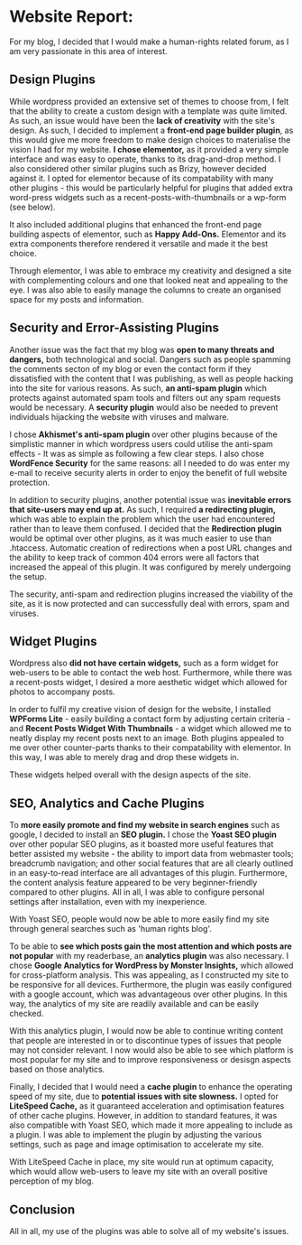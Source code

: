 # Website Report:

For my blog, I decided that I would make a human-rights related forum, as I am very passionate in this area of interest. 

## Design Plugins

While wordpress provided an extensive set of themes to choose from, I felt that the ability to create a custom design with a template was quite limited. As such, an issue would have been the **lack of creativity** with the site's design. 
As such, I decided to implement a **front-end page builder plugin**, as this would give me more freedom to make design choices to materialise the vision I had for my website. 
**I chose elementor,** as it provided a very simple interface and was easy to operate, thanks to its drag-and-drop method. I also considered other similar plugins such as Brizy, however decided against it. I opted for elementor because of its compatability with many other plugins - this would be particularly helpful for plugins that added extra word-press widgets such as a recent-posts-with-thumbnails or a wp-form (see below).

It also included additional plugins that enhanced the front-end page building aspects of elementor, such as **Happy Add-Ons.** Elementor and its extra components therefore rendered it versatile and made it the best choice.

Through elementor, I was able to embrace my creativity and designed a site with complementing colours and one that looked neat and appealing to the eye. I was also able to easily manage the columns to create an organised space for my posts and information.

## Security and Error-Assisting Plugins

Another issue was the fact that my blog was **open to many threats and dangers,** both technological and social. Dangers such as people spamming the comments secton of my blog or even the contact form if they dissatisfied with the content that I was publishing, as well as people hacking into the site for various reasons. As such, **an anti-spam plugin** which protects against automated spam tools and filters out any spam requests would be necessary. A **security plugin** would also be needed to prevent individuals hijacking the website with viruses and malware. 

I chose **Akhismet's anti-spam plugin** over other plugins because of the simplistic manner in which wordpress users could utilise the anti-spam effects - It was as simple as following a few clear steps.
I also chose **WordFence Security** for the same reasons: all I needed to do was enter my e-mail to receive security alerts in order to enjoy the benefit of full website protection.

In addition to security plugins, another potential issue was **inevitable errors that site-users may end up at.** As such, I required **a redirecting plugin,** which was able to explain the problem which the user had encountered rather than to leave them confused. 
I decided that the **Redirection plugin** would be optimal over other plugins, as it was much easier to use than .htaccess. Automatic creation of redirections when a post URL changes and the ability to keep track of common 404 errors were all factors that increased the appeal of this plugin. It was configured by merely undergoing the setup.

The security, anti-spam and redirection plugins increased the viability of the site, as it is now protected and can successfully deal with errors, spam and viruses.

## Widget Plugins

Wordpress also **did not have certain widgets,** such as a form widget for web-users to be able to contact the web host. Furthermore, while there was a recent-posts widget, I desired a more aesthetic widget which allowed for photos to accompany posts.

In order to fulfil my creative vision of design for the website, I installed **WPForms Lite** - easily building a contact form by adjusting certain criteria - and **Recent Posts Widget With Thumbnails** - a widget which allowed me to neatly display my recent posts next to an image. Both plugins appealed to me over other counter-parts thanks to their compatability with elementor. In this way, I was able to merely drag and drop these widgets in.

These widgets helped overall with the design aspects of the site.

## SEO, Analytics and Cache Plugins

To **more easily promote and find my website in search engines** such as google, I decided to install an **SEO plugin.** I chose the **Yoast SEO plugin** over other popular SEO plugins, as it boasted more useful features that better assisted my website - the ability to import data from webmaster tools; breadcrumb navigation; and other social features that are all clearly outlined in an easy-to-read interface are all advantages of this plugin. Furthermore, the content analysis feature appeared to be very beginner-friendly compared to other plugins. All in all, I was able to configure personal settings after installation, even with my inexperience.

With Yoast SEO, people would now be able to more easily find my site through general searches such as 'human rights blog'.

To be able to **see which posts gain the most attention and which posts are not popular** with my readerbase, an **analytics plugin** was also necessary. I chose **Google Analytics for WordPress by Monster Insights,** which allowed for cross-platform analysis. This was appealing, as I constructed my site to be responsive for all devices. Furthermore, the plugin was easily configured with a google account, which was advantageous over other plugins. In this way, the analytics of my site are readily available and can be easily checked.

With this analytics plugin, I would now be able to continue writing content that people are interested in or to discontinue types of issues that people may not consider relevant. I now would also be able to see which platform is most popular for my site and to improve responsiveness or desisgn aspects based on those analytics. 

Finally, I decided that I would need a **cache plugin** to enhance the operating speed of my site, due to **potential issues with site slowness.** I opted for **LiteSpeed Cache,** as it guaranteed acceleration and optimisation features of other cache plugins. However, in addition to standard features, it was also compatible with Yoast SEO, which made it more appealing to include as a plugin. I was able to implement the plugin by adjusting the various settings, such as page and image optimisation to accelerate my site.

With LiteSpeed Cache in place, my site would run at optimum capacity, which would allow web-users to leave my site with an overall positive perception of my blog.

## Conclusion

All in all, my use of the plugins was able to solve all of my website's issues.